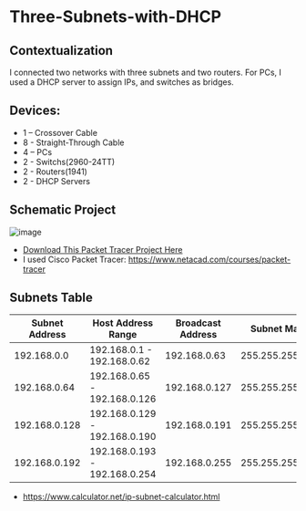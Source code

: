 # Three-Subnets-with-DHCP

## Contextualization
I connected two networks with three subnets and two routers. For PCs, I used a DHCP server to assign IPs, and switches as bridges.

## Devices:
- 1 – Crossover Cable
- 8 - Straight-Through Cable
- 4 – PCs
- 2 - Switchs(2960-24TT)
- 2 - Routers(1941)
- 2 - DHCP Servers

## Schematic Project
![image](https://github.com/KaikyM/Three-Subnets-with-DHCP/assets/127446435/fbbdccc1-5bf7-42f7-b628-7778119a8c20)
- [Download This Packet Tracer Project Here](Three-Subnets-with-DHCP.pkt)
- I used Cisco Packet Tracer: https://www.netacad.com/courses/packet-tracer

## Subnets Table
|Subnet Address|Host Address Range|Broadcast Address|Subnet Mask|
|---|---|---|---|
|192.168.0.0|192.168.0.1 - 192.168.0.62|192.168.0.63|255.255.255.192|
|192.168.0.64|192.168.0.65 - 192.168.0.126|192.168.0.127|255.255.255.192|
|192.168.0.128|192.168.0.129 - 192.168.0.190|192.168.0.191|255.255.255.192|
|192.168.0.192|192.168.0.193 - 192.168.0.254|192.168.0.255|255.255.255.192|
- https://www.calculator.net/ip-subnet-calculator.html
